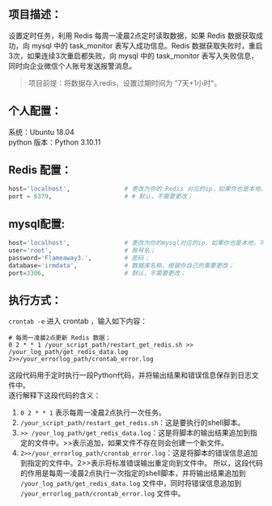 ## 项目描述：
设置定时任务，利用 Redis 每周一凌晨2点定时读取数据，如果 Redis 数据获取成功，向 mysql 中的 task_monitor 表写入成功信息。Redis 数据获取失败时，重启3次，如果连续3次重启都失败，向 mysql 中的 task_monitor 表写入失败信息，同时向企业微信个人账号发送报警消息。<br>
> 项目前提：将数据存入redis，设置过期时间为 "7天+1小时"。

## 个人配置：
系统：Ubuntu 18.04<br>
python 版本：Python 3.10.11<br>

## Redis 配置：
```python
host='localhost',               # 更改为你的 Redis 对应的ip，如果你也是本地，可以使用 localhost；
port = 6379,                    # # 默认，不需要更改；
```

## mysql配置:
```python
host='localhost',               # 更改为你的mysql对应的ip，如果你也是本地，可以使用 localhost；
user='root',                    # 账号名；
password='Flameaway3.',         # 密码；
database='irmdata',             # 数据库名称，根据你自己的需要更改；
port=3306,                      # 默认，不需要更改；
```

## 执行方式：
`crontab -e` 进入 crontab ，输入如下内容：
```shell
# 每周一凌晨2点更新 Redis 数据；
0 2 * * 1 /your_script_path/restart_get_redis.sh >> /your_log_path/get_redis_data.log  2>>/your_errorlog_path/crontab_error.log
```

这段代码用于定时执行一段Python代码，并将输出结果和错误信息保存到日志文件中。<br>
逐行解释下这段代码的含义：<br>
1. `0 2 * * 1` 表示每周一凌晨2点执行一次任务。
2. `/your_script_path/restart_get_redis.sh`：这是要执行的shell脚本。
4. `>> /your_log_path/get_redis_data.log`：这是将脚本的输出结果追加到指定的文件中。>>表示追加，如果文件不存在则会创建一个新文件。
5. `2>>/your_errorlog_path/crontab_error.log`：这是将脚本的错误信息追加到指定的文件中。2>>表示将标准错误输出重定向到文件中。
所以，这段代码的作用是每周一凌晨2点执行一次指定的shell脚本，并将输出结果追加到 `/your_log_path/get_redis_data.log` 文件中，同时将错误信息追加到 `/your_errorlog_path/crontab_error.log` 文件中。
